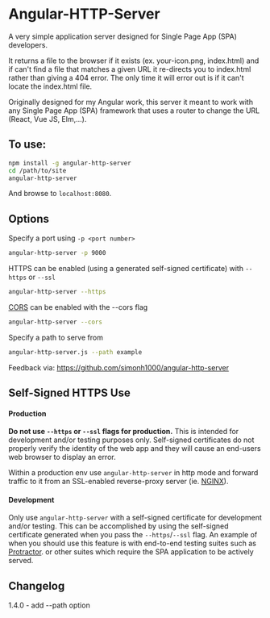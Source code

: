# Angular-HTTP-Server

A very simple application server designed for Single Page App (SPA) developers.

It returns a file to the browser if it exists (ex. your-icon.png, index.html) and if can't find a file that matches a given URL it re-directs you to index.html rather than giving a 404 error. The only time it will error out is if it can't locate the index.html file.

Originally designed for my Angular work, this server it meant to work with any Single Page App (SPA) framework that uses a router to change the URL (React, Vue JS, Elm,...).

## To use:

```sh
npm install -g angular-http-server
cd /path/to/site
angular-http-server
```

And browse to `localhost:8080`.

## Options

Specify a port using `-p <port number>`

```sh
angular-http-server -p 9000
```

HTTPS can be enabled (using a generated self-signed certificate) with `--https` or `--ssl`

```sh
angular-http-server --https
```

[CORS](https://developer.mozilla.org/en-US/docs/Web/HTTP/Access_control_CORS) can be enabled with the --cors flag

```sh
angular-http-server --cors
```

Specify a path to serve from
```sh
angular-http-server.js --path example
```

Feedback via: https://github.com/simonh1000/angular-http-server

## Self-Signed HTTPS Use
#### Production
**Do not use `--https` or `--ssl` flags for production.** This is intended for development and/or testing purposes only. Self-signed certificates do not properly verify the identity of the web app and they will cause an end-users web browser to display an error.

Within a production env use `angular-http-server` in http mode and forward traffic to it from an SSL-enabled reverse-proxy server (ie. [NGINX](https://www.nginx.com/resources/admin-guide/reverse-proxy/)).

#### Development
Only use `angular-http-server` with a self-signed certificate for development and/or testing. This can be accomplished by using the self-signed certificate generated when you pass the `--https`/`--ssl` flag. An example of when you should use this feature is with end-to-end testing suites such as [Protractor](http://www.protractortest.org/). or other suites which require the SPA application to be actively served.

## Changelog

1.4.0 - add --path option
